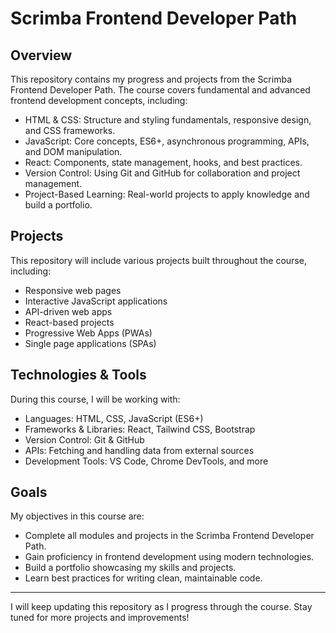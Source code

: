 # Scrimba Frontend Developer Path

## Overview

This repository contains my progress and projects from the Scrimba Frontend Developer Path. The course covers fundamental and advanced frontend development concepts, including:

- HTML & CSS: Structure and styling fundamentals, responsive design, and CSS frameworks.
- JavaScript: Core concepts, ES6+, asynchronous programming, APIs, and DOM manipulation.
- React: Components, state management, hooks, and best practices.
- Version Control: Using Git and GitHub for collaboration and project management.
- Project-Based Learning: Real-world projects to apply knowledge and build a portfolio.

## Projects

This repository will include various projects built throughout the course, including:

- Responsive web pages
- Interactive JavaScript applications
- API-driven web apps
- React-based projects
- Progressive Web Apps (PWAs)
- Single page applications (SPAs)

## Technologies & Tools

During this course, I will be working with:

- Languages: HTML, CSS, JavaScript (ES6+)
- Frameworks & Libraries: React, Tailwind CSS, Bootstrap
- Version Control: Git & GitHub
- APIs: Fetching and handling data from external sources
- Development Tools: VS Code, Chrome DevTools, and more

## Goals

My objectives in this course are:

- Complete all modules and projects in the Scrimba Frontend Developer Path.
- Gain proficiency in frontend development using modern technologies.
- Build a portfolio showcasing my skills and projects.
- Learn best practices for writing clean, maintainable code.

---

I will keep updating this repository as I progress through the course. Stay tuned for more projects and improvements!
